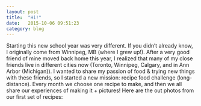 ```yaml
---
layout: post
title:  "Hi!"
date:   2015-10-06 09:51:23
category: blog
---
```


Starting this new school year was very different.  If you didn’t already know, I originally come from Winnipeg, MB (where I grew up!).  After a very good friend of mine moved back home this year, I realized that many of my close friends live in different cities now (Toronto, Winnipeg, Calgary, and in Ann Arbor (Michigan)).  I wanted to share my passion of food & trying new things with these friends, so I started a new mission: recipe food challenge (long-distance).  Every month we choose one recipe to make, and then we all share our experiences of making it + pictures!  Here are the out photos from our first set of recipes: 